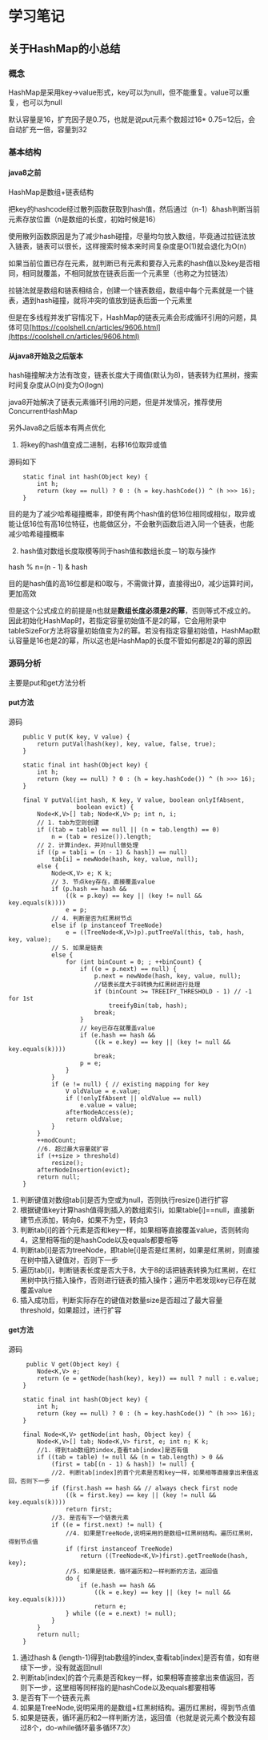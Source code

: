 # 学习笔记

## 关于HashMap的小总结

### 概念

HashMap是采用key->value形式，key可以为null，但不能重复。value可以重复，也可以为null

默认容量是16，扩充因子是0.75，也就是说put元素个数超过16* 0.75=12后，会自动扩充一倍，容量到32

### 基本结构

#### java8之前

HashMap是数组+链表结构

把key的hashcode经过散列函数获取到hash值，然后通过（n-1）&hash判断当前元素存放位置（n是数组的长度，初始时候是16）

使用散列函数原因是为了减少hash碰撞，尽量均匀放入数组，毕竟通过拉链法放入链表，链表可以很长，这样搜索时候本来时间复杂度是O(1)就会退化为O(n)

如果当前位置已存在元素，就判断已有元素和要存入元素的hash值以及key是否相同，相同就覆盖，不相同就放在链表后面一个元素里（也称之为拉链法）

拉链法就是数组和链表相结合，创建一个链表数组，数组中每个元素就是一个链表，遇到hash碰撞，就将冲突的值放到链表后面一个元素里

但是在多线程并发扩容情况下，HashMap的链表元素会形成循环引用的问题，具体可见[https://coolshell.cn/articles/9606.html](https://coolshell.cn/articles/9606.html)

#### 从java8开始及之后版本

hash碰撞解决方法有改变，链表长度大于阈值(默认为8)，链表转为红黑树，搜索时间复杂度从O(n)变为O(logn)

java8开始解决了链表元素循环引用的问题，但是并发情况，推荐使用ConcurrentHashMap

另外Java8之后版本有两点优化
1. 将key的hash值变成二进制，右移16位取异或值

源码如下 
```
    static final int hash(Object key) {
        int h;
        return (key == null) ? 0 : (h = key.hashCode()) ^ (h >>> 16);
    }
```

目的是为了减少哈希碰撞概率，即使有两个hash值的低16位相同或相似，取异或能让低16位有高16位特征，也能做区分，不会散列函数后进入同一个链表，也能减少哈希碰撞概率

2. hash值对数组长度取模等同于hash值和数组长度－1的取与操作

hash % n=(n - 1) & hash

目的是hash值的高16位都是和0取与，不需做计算，直接得出0，减少运算时间，更加高效

但是这个公式成立的前提是n也就是**数组长度必须是2的幂**，否则等式不成立的。因此初始化HashMap时，若指定容量初始值不是2的幂，它会用附录中tableSizeFor方法将容量初始值变为2的幂。若没有指定容量初始值，HashMap默认容量是16也是2的幂，所以这也是HashMap的长度不管如何都是2的幂的原因

### 源码分析

主要是put和get方法分析

#### put方法

源码
```
    public V put(K key, V value) {
        return putVal(hash(key), key, value, false, true);
    }
    
    static final int hash(Object key) {
        int h;
        return (key == null) ? 0 : (h = key.hashCode()) ^ (h >>> 16);
    }

    final V putVal(int hash, K key, V value, boolean onlyIfAbsent,
                   boolean evict) {
        Node<K,V>[] tab; Node<K,V> p; int n, i;
        // 1. tab为空则创建
        if ((tab = table) == null || (n = tab.length) == 0)
            n = (tab = resize()).length;
        // 2. 计算index，并对null做处理    
        if ((p = tab[i = (n - 1) & hash]) == null)
            tab[i] = newNode(hash, key, value, null);
        else {
            Node<K,V> e; K k;
            // 3. 节点key存在，直接覆盖value
            if (p.hash == hash &&
                ((k = p.key) == key || (key != null && key.equals(k))))
                e = p;
            // 4. 判断是否为红黑树节点    
            else if (p instanceof TreeNode)
                e = ((TreeNode<K,V>)p).putTreeVal(this, tab, hash, key, value);
            // 5. 如果是链表
            else {
                for (int binCount = 0; ; ++binCount) {
                    if ((e = p.next) == null) {
                        p.next = newNode(hash, key, value, null);
                        //链表长度大于8转换为红黑树进行处理
                        if (binCount >= TREEIFY_THRESHOLD - 1) // -1 for 1st
                            treeifyBin(tab, hash);
                        break;
                    }
                    // key已存在就覆盖value
                    if (e.hash == hash &&
                        ((k = e.key) == key || (key != null && key.equals(k))))
                        break;
                    p = e;
                }
            }
            if (e != null) { // existing mapping for key
                V oldValue = e.value;
                if (!onlyIfAbsent || oldValue == null)
                    e.value = value;
                afterNodeAccess(e);
                return oldValue;
            }
        }
        ++modCount;
        //6. 超过最大容量就扩容
        if (++size > threshold)
            resize();
        afterNodeInsertion(evict);
        return null;
    }
```
1. 判断键值对数组tab[i]是否为空或为null，否则执行resize()进行扩容
2. 根据键值key计算hash值得到插入的数组索引i，如果table[i]==null，直接新建节点添加，转向6，如果不为空，转向3
3. 判断tab[i]的首个元素是否和key一样，如果相等直接覆盖value，否则转向4，这里相等指的是hashCode以及equals都要相等
4. 判断tab[i]是否为treeNode，即table[i]是否是红黑树，如果是红黑树，则直接在树中插入键值对，否则下一步
5. 遍历tab[i]，判断链表长度是否大于8，大于8的话把链表转换为红黑树，在红黑树中执行插入操作，否则进行链表的插入操作；遍历中若发现key已存在就覆盖value
6. 插入成功后，判断实际存在的键值对数量size是否超过了最大容量threshold，如果超过，进行扩容

#### get方法

源码
   
```
     public V get(Object key) {
        Node<K,V> e;
        return (e = getNode(hash(key), key)) == null ? null : e.value;
    }
    
    static final int hash(Object key) {
        int h;
        return (key == null) ? 0 : (h = key.hashCode()) ^ (h >>> 16);
    }
    
    final Node<K,V> getNode(int hash, Object key) {
        Node<K,V>[] tab; Node<K,V> first, e; int n; K k;
        //1. 得到tab数组的index,查看tab[index]是否有值
        if ((tab = table) != null && (n = tab.length) > 0 &&
            (first = tab[(n - 1) & hash]) != null) {
            //2. 判断tab[index]的首个元素是否和key一样，如果相等直接拿出来值返回，否则下一步
            if (first.hash == hash && // always check first node
                ((k = first.key) == key || (key != null && key.equals(k))))
                return first;
            //3. 是否有下一个链表元素
            if ((e = first.next) != null) {
                //4. 如果是TreeNode,说明采用的是数组+红黑树结构。遍历红黑树，得到节点值
                if (first instanceof TreeNode)
                    return ((TreeNode<K,V>)first).getTreeNode(hash, key);
                //5. 如果是链表，循环遍历和2一样判断的方法，返回值    
                do {
                    if (e.hash == hash &&
                        ((k = e.key) == key || (key != null && key.equals(k))))
                        return e;
                } while ((e = e.next) != null);
            }
        }
        return null;
    }
```
1. 通过hash & (length-1)得到tab数组的index,查看tab[index]是否有值，如有继续下一步，没有就返回null
2. 判断tab[index]的首个元素是否和key一样，如果相等直接拿出来值返回，否则下一步，这里相等同样指的是hashCode以及equals都要相等
3. 是否有下一个链表元素
4. 如果是TreeNode,说明采用的是数组+红黑树结构。遍历红黑树，得到节点值
5. 如果是链表，循环遍历和2一样判断方法，返回值（也就是说元素个数没有超过8个，do-while循环最多循环7次）    


